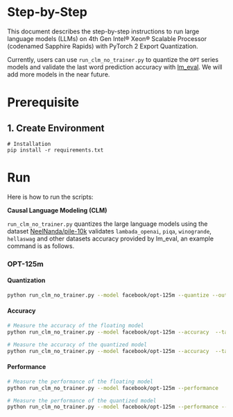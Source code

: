 Step-by-Step
============
This document describes the step-by-step instructions to run large language models (LLMs) on 4th Gen Intel® Xeon® Scalable Processor (codenamed Sapphire Rapids) with PyTorch 2 Export Quantization.

Currently, users can use `run_clm_no_trainer.py` to quantize the `OPT` series models and validate the last word prediction accuracy with [lm_eval](https://github.com/EleutherAI/lm-evaluation-harness.git). We will add more models in the near future.

# Prerequisite
## 1. Create Environment
```
# Installation
pip install -r requirements.txt
```

# Run

Here is how to run the scripts:

**Causal Language Modeling (CLM)**

`run_clm_no_trainer.py` quantizes the large language models using the dataset [NeelNanda/pile-10k](https://huggingface.co/datasets/NeelNanda/pile-10k) validates `lambada_openai`, `piqa`, `winogrande`, `hellaswag` and other datasets accuracy provided by lm_eval, an example command is as follows.
### OPT-125m

#### Quantization

```bash
python run_clm_no_trainer.py --model facebook/opt-125m --quantize --output_dir qmodel_save_path
```

#### Accuracy
```bash
# Measure the accuracy of the floating model
python run_clm_no_trainer.py --model facebook/opt-125m --accuracy  --tasks lambada_openai

# Measure the accuracy of the quantized model
python run_clm_no_trainer.py --model facebook/opt-125m --accuracy  --tasks lambada_openai --int8 --output_dir qmodel_save_path 
```

#### Performance
```bash
# Measure the performance of the floating model
python run_clm_no_trainer.py --model facebook/opt-125m --performance

# Measure the performance of the quantized model
python run_clm_no_trainer.py --model facebook/opt-125m --performance --int8 --output_dir qmodel_save_path 
```
